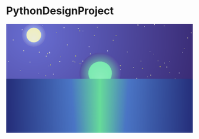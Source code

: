 # PythonDesignProject
<img src="https://github.com/LZheng47/PythonDesignProject/blob/master/ZhengLily5_RegretfulHorizon.png">
